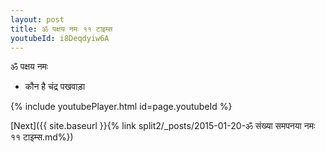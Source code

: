 ```yaml
---
layout: post
title: ॐ पक्षय नमः ११ टाइम्स
youtubeId: i8Deqdyiw6A
---
```

 
 
 ॐ पक्षय नमः  
 
 -  कौन है चंद्र पखवाड़ा 
 
  
 
  
 
 
 
 
 
 


{% include youtubePlayer.html id=page.youtubeId %}
 
[Next]({{ site.baseurl }}{% link  split2/_posts/2015-01-20-ॐ संख्या समपनया नमः ११ टाइम्स.md%})
 
